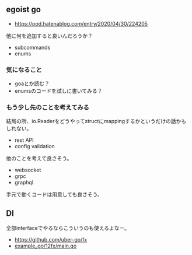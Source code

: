 ## egoist go

- https://pod.hatenablog.com/entry/2020/04/30/224205

他に何を追加すると良いんだろうか？

- subcommands
- enums

### 気になること

- goaとか読む？
- enumsのコードを試しに書いてみる？

### もう少し先のことを考えてみる

結局の所、io.Readerをどうやってstructにmappingするかというだけの話かもしれない。

- rest API
- config validation

他のことを考えて良さそう。

- websocket
- grpc
- graphql

手元で動くコードは用意しても良さそう。

## DI

全部interfaceでやるならこういうのも使えるよなー。

- https://github.com/uber-go/fx
- [example_go/12fx/main.go](example_go/12fx/main.go)
